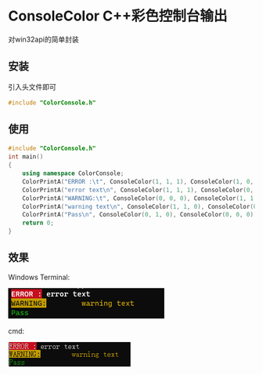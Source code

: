 # ConsoleColor C++彩色控制台输出

对win32api的简单封装

## 安装

引入头文件即可

```c++
#include "ColorConsole.h"
```

## 使用

```C++
#include "ColorConsole.h"
int main()
{
    using namespace ColorConsole;
	ColorPrintA("ERROR :\t", ConsoleColor(1, 1, 1), ConsoleColor(1, 0, 0));
	ColorPrintA("error text\n", ConsoleColor(1, 1, 1), ConsoleColor(0, 0, 0));
	ColorPrintA("WARNING:\t", ConsoleColor(0, 0, 0), ConsoleColor(1, 1, 0));
	ColorPrintA("warning text\n", ConsoleColor(1, 1, 0), ConsoleColor(0, 0, 0));
	ColorPrintA("Pass\n", ConsoleColor(0, 1, 0), ConsoleColor(0, 0, 0));
	return 0;
}
```

## 效果

Windows Terminal:

![Windows Terminal](./img/WindowsTerminal.png)

cmd:

![CMD](./img/cmd.png)

